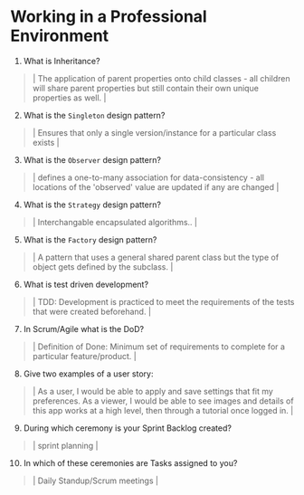 # Working in a Professional Environment
01. What is Inheritance?

> | The application of parent properties onto child classes - all children will share parent properties but still contain their own unique properties as well. |

02. What is the `Singleton` design pattern?

> | Ensures that only a single version/instance for a particular class exists |

03. What is the `Observer` design pattern?

> | defines a one-to-many association for data-consistency - all locations of the 'observed' value are updated if any are changed |

04. What is the `Strategy` design pattern?

> | Interchangable encapsulated algorithms.. |

05. What is the `Factory` design pattern?

> | A pattern that uses a general shared parent class but the type of object gets defined by the subclass. |

06. What is test driven development?

> | TDD: Development is practiced to meet the requirements of the tests that were created beforehand. |

07. In Scrum/Agile what is the DoD?

> | Definition of Done: Minimum set of requirements to complete for a particular feature/product. |

08. Give two examples of a user story:

> | As a user, I would be able to apply and save settings that fit my preferences. As a viewer, I would be able to see images and details of this app works at a high level, then through a tutorial once logged in. |

09. During which ceremony is your Sprint Backlog created?

> | sprint planning |

10. In which of these ceremonies are Tasks assigned to you?

> | Daily Standup/Scrum meetings |
